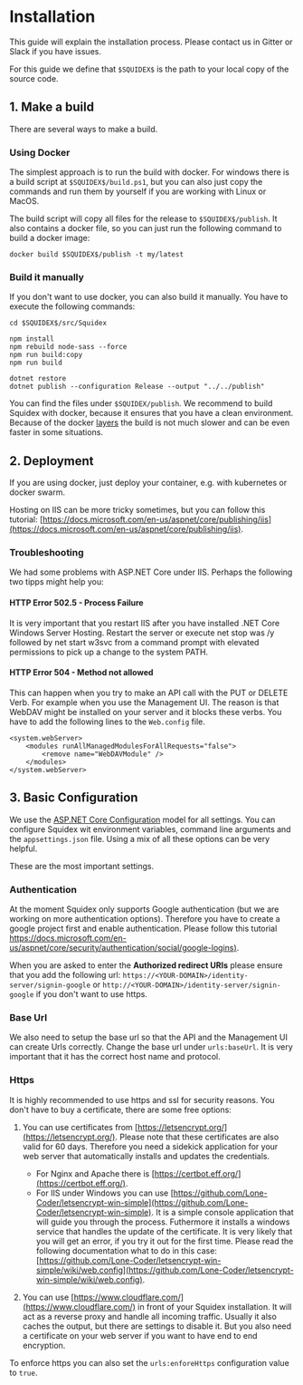 # Installation

This guide will explain the installation process. Please contact us in Gitter or Slack if you have issues.

For this guide we define that `$SQUIDEX$` is the path to your local copy of the source code.

## 1. Make a build

There are several ways to make a build.

### Using Docker

The simplest approach is to run the build with docker. For windows there is a build script at `$SQUIDEX$/build.ps1`, but you can also just copy the commands and run them by yourself if you are working with Linux or MacOS.

The build script will copy all files for the release to `$SQUIDEX$/publish`. It also contains a docker file, so you can just run the following command to build a docker image:

    docker build $SQUIDEX$/publish -t my/latest

### Build it manually

If you don't want to use docker, you can also build it manually. You have to execute the following commands:

    cd $SQUIDEX$/src/Squidex

    npm install
    npm rebuild node-sass --force
    npm run build:copy
    npm run build

    dotnet restore
    dotnet publish --configuration Release --output "../../publish"

You can find the files under `$SQUIDEX/publish`. We recommend to build Squidex with docker, because it ensures that you have a clean environment. Because of the docker [layers](http://bitjudo.com/blog/2014/03/13/building-efficient-dockerfiles-node-dot-js/) the build is not much slower and can be even faster in some situations.

## 2. Deployment

If you are using docker, just deploy your container, e.g. with kubernetes or docker swarm.

Hosting on IIS can be more tricky sometimes, but you can follow this tutorial: [https://docs.microsoft.com/en-us/aspnet/core/publishing/iis](https://docs.microsoft.com/en-us/aspnet/core/publishing/iis).

### Troubleshooting

We had some problems with ASP.NET Core under IIS. Perhaps the following two tipps might help you:

#### HTTP Error 502.5 - Process Failure

It is very important that you restart IIS after you have installed .NET Core Windows Server Hosting. Restart the server or execute net stop was /y followed by net start w3svc from a command prompt with elevated permissions to pick up a change to the system PATH.

#### HTTP Error 504 - Method not allowed

This can happen when you try to make an API call with the PUT or DELETE Verb. For example when you use the Management UI. The reason is that WebDAV might be installed on your server and it blocks these verbs. You have to add the following lines to the `Web.config` file.

    <system.webServer>
        <modules runAllManagedModulesForAllRequests="false">
            <remove name="WebDAVModule" />
        </modules>
    </system.webServer>

## 3. Basic Configuration

We use the [ASP.NET Core Configuration](https://docs.microsoft.com/en-us/aspnet/core/fundamentals/configuration) model for all settings. You can configure Squidex wit environment variables, command line arguments and the `appsettings.json` file. Using a mix of all these options can be very helpful.

These are the most important settings.

### Authentication

At the moment Squidex only supports Google authentication (but we are working on more authentication options). Therefore you have to create a google project first and enable authentication. Please follow this tutorial [https://docs.microsoft.com/en-us/aspnet/core/security/authentication/social/google-logins)](https://docs.microsoft.com/en-us/aspnet/core/security/authentication/social/google-logins).

When you are asked to enter the **Authorized redirect URIs** please ensure that you add the following url: `https://<YOUR-DOMAIN>/identity-server/signin-google` or `http://<YOUR-DOMAIN>/identity-server/signin-google` if you don't want to use https.

### Base Url 

We also need to setup the base url so that the API and the Management UI can create Urls correctly. Change the base url under `urls:baseUrl`. It is very important that it has the correct host name and protocol.

### Https 

It is highly recommended to use https and ssl for security reasons. You don't have to buy a certificate, there are some free options:

1. You can use certificates from [https://letsencrypt.org/](https://letsencrypt.org/). Please note that these certificates are also valid for 60 days. Therefore you need a sidekick application for your web server that automatically installs and updates the credentials.

    * For Nginx and Apache there is [https://certbot.eff.org/](https://certbot.eff.org/).
    * For IIS under Windows you can use [https://github.com/Lone-Coder/letsencrypt-win-simple](https://github.com/Lone-Coder/letsencrypt-win-simple). It is a simple console application that will guide you through the process. Futhermore it installs a windows service that handles the update of the certificate. It is very likely that you will get an error, if you try it out for the first time. Please read the following documentation what to do in this case: [https://github.com/Lone-Coder/letsencrypt-win-simple/wiki/web.config](https://github.com/Lone-Coder/letsencrypt-win-simple/wiki/web.config).

2. You can use [https://www.cloudflare.com/](https://www.cloudflare.com/) in front of your Squidex installation. It will act as a reverse proxy and handle all incoming traffic. Usually it also caches the output, but there are settings to disable it. But you also need a certificate on your web server if you want to have end to end encryption.

To enforce https you can also set the `urls:enforeHttps` configuration value to `true`.